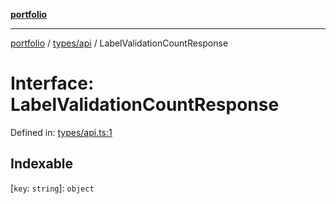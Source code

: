 [**portfolio**](../../../README.md)

***

[portfolio](../../../modules.md) / [types/api](../README.md) / LabelValidationCountResponse

# Interface: LabelValidationCountResponse

Defined in: [types/api.ts:1](https://github.com/tnorlund/Portfolio/blob/63c49938f962827925da93dffd20d392d3c7887d/portfolio/types/api.ts#L1)

## Indexable

\[`key`: `string`\]: `object`
